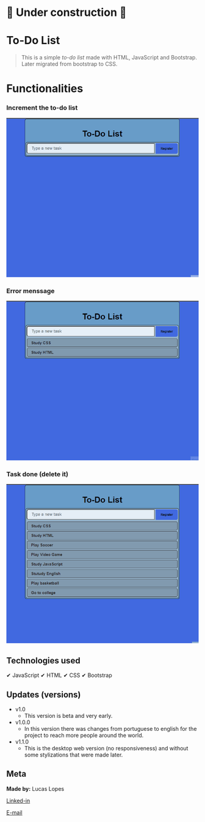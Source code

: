 # 🚧 Under construction 🚧

# To-Do List

>This is a simple _to-do list_ made with HTML, JavaScript and Bootstrap. Later migrated from bootstrap to CSS. 


# Functionalities

### Increment the to-do list
![increment](img/readme/increment.gif)

### Error menssage
![increment](img/readme/error.gif)

### Task done (delete it)
![increment](img/readme/delete_task.gif)



## Technologies used

✔ JavaScript
✔ HTML
✔ CSS
✔ Bootstrap


## Updates (versions)
* v1.0
    * This version is beta and very early.
* v1.0.0
    * In this version there was changes from portuguese to english for the project to reach more people around the world.
* v1.1.0
    * This is the desktop web version (no responsiveness) and without some stylizations that were made later.


## Meta
**Made by:** Lucas Lopes

[Linked-in](https://www.linkedin.com/in/lucas-lopes-840965190/ "My Linked-in")

[E-mail](mailto:lucas.santos.pessoal@outlook.com "My e-mail")

 